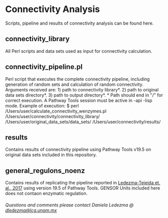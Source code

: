 # Connectivity Analysis
Scripts, pipeline and results of connectivity analysis can be found here.

## connectivity_library ##
All Perl scripts and data sets used as input for connectivity calculation.

## connectivity_pipeline.pl ##
Perl script that executes the complete connectivity pipeline, including generation of random sets and calculation of random connectivity. Arguments received are:
    1) path to connectivity library*.
    2) path to original data sets directory*.
    3) path to output directory*.
    * Path should end in "/" for correct execution.
A Pathway Tools session must be active in -api -lisp mode.
Example of execution:
$ perl /Users/user/calculate_connectivity_wenzymes.pl /Users/user/connectivity/connectivity_library/ /Users/user/original_data_sets/data_sets/ /Users/user/connectivity/results/

## results ##
Contains results of connectivity pipeline using Pathway Tools v19.5 on original data sets included in this repository.

## general_regulons_noenz ##
Contains results of replicating the pipeline reported in [Ledezma-Tejeida et. al., 2017](https://www.frontiersin.org/articles/10.3389/fmicb.2017.01466/full) using version 19.5 of Pathway Tools. GENSOR Units included here does not contaon enzymatic regulation.

###### Questions and comments please contact Daniela Ledezma @ dledezma@lcg.unam.mx 
